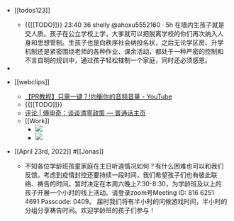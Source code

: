 - [[todos123]]
    - {{[[TODO]]}} 23:40 36 shelly
@ahoxu5552160
·
5h
在墙内生孩子就是交人质。孩子在公立学校上学，大爹就可以把脱离学校的你们再次纳入人身和思想管制。生孩子也是向秩序社会纳投名状，之后无论学区房、升学机制还是紧密围绕老师的各种作业、课余活动，都处于一种严密的控制和不言自明的规训中，通过孩子轻松辖制一个家庭，同时还必须感恩。
- 

- [[webclips]]
    - [【PR教程】只需一键？!均衡你的音频音量 - YouTube](https://www.youtube.com/watch?v=Lsw5x2VoIVY)
    - {{[[TODO]]}} 
    - [评论 | 傅申奇：谈谈清零政策 — 普通话主页](https://www.rfa.org/mandarin/pinglun/fushenqi/fs-04042022104202.html#.Yksroi2tdZ8.twitter)
    - [[Work]]
        - ![](https://firebasestorage.googleapis.com/v0/b/firescript-577a2.appspot.com/o/imgs%2Fapp%2Fhaozhongwen%2FDJh7zaRONY.png?alt=media&token=f75163e5-5adf-4a3b-b7ba-15b4d4d4c584)
        - ![](https://firebasestorage.googleapis.com/v0/b/firescript-577a2.appspot.com/o/imgs%2Fapp%2Fhaozhongwen%2FkB-OZuljoO.jpeg?alt=media&token=25480434-818a-4f8b-854c-20a68e478ab8)
- [[April 23rd, 2022]] #[[Jonas]]
    - 不知各位学龄班孩童家庭在主日听道情况如何？有什么困难也可以和我们反馈。考虑到疫情封控还要持续一段时间，我们希望孩子们也有彼此联络、祷告的时间。暂时决定在本周六晚上7:30-8:30，为学龄班及以上的孩子开展一个小时的线上活动。请登录zoom号Meeting ID: 816 6251 4691 Passcode: 0409。 届时我们将有半小时的问候游戏时间，半小时的分组分享祷告时间。欢迎学龄班的孩子们参与！
